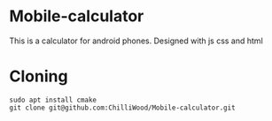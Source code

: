 # Mobile-calculator
This is a calculator for android phones. Designed with js css and html
# Cloning
```
sudo apt install cmake 
git clone git@github.com:ChilliWood/Mobile-calculator.git


```
